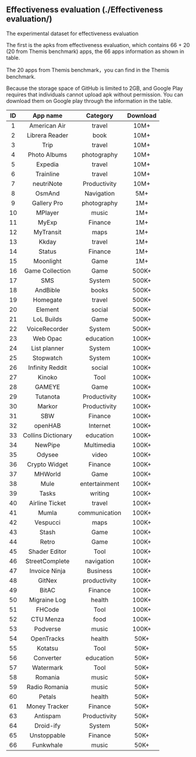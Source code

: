 ## Effectiveness evaluation (./Effectiveness evaluation/)
The experimental dataset for effectiveness evaluation 

The first is the apks from effectiveness evaluation, which contains 66 + 20 (20 from Themis benchmark) apps, the 66 apps information as shown in table.

The 20 apps from Themis benchmark，you can find in the Themis benchmark.

Because the storage space of GitHub is limited to 2GB, and Google Play requires that individuals cannot upload apk without permission. You can download them on Google play through the information in the table.


**ID** | **App name**  | **Category** | **Download** |
 :-: | :-: | :-: | :-: 
1 | American Air | travel | 10M+
2 | Librera Reader  | book | 10M+
3 | Trip  | travel | 10M+
4 | Photo Albums | photography | 10M+
5 | Expedia  | travel | 10M+
6 | Trainline  | travel | 10M+
7 | neutriNote  | Productivity | 10M+
8 | OsmAnd  | Navigation | 5M+
9 | Gallery Pro  | photography | 1M+
10 | MPlayer  | music | 1M+
11 | MyExp  | Finance | 1M+
12 | MyTransit  | maps | 1M+
13 | Kkday  | travel | 1M+
14 | Status  | Finance | 1M+
15 | Moonlight  | Game | 1M+
16 | Game Collection  | Game | 500K+
17 | SMS  | System | 500K+
18 | AndBible | books | 500K+
19 | Homegate  | travel | 500K+
20 | Element  | social | 500K+
21 | LoL Builds | Game | 500K+
22 | VoiceRecorder | System| 500K+
23 | Web Opac | education | 100K+
24 | List planner  | System | 100K+
25 | Stopwatch  | System | 100K+
26 | Infinity Reddit | social | 100K+
27 | Kinoko | Tool | 100K+
28 | GAMEYE  | Game | 100K+
29 | Tutanota | Productivity | 100K+
30 | Markor  | Productivity | 100K+
31 | SBW  | Finance | 100K+
32 | openHAB  | Internet | 100K+
33 | Collins Dictionary  | education | 100K+
34 | NewPipe | Multimedia | 100K+
35 | Odysee  | video | 100K+
36 | Crypto Widget | Finance | 100K+
37 | MHWorld  | Game | 100K+
38 | Mule  | entertainment | 100K+
39 | Tasks  | writing | 100K+
40 | Airline Ticket | travel | 100K+
41 | Mumla | communication | 100K+
42 | Vespucci  | maps | 100K+
43 | Stash  | Game | 100K+
44 | Retro  | Game | 100K+
45 | Shader Editor | Tool | 100K+
46 | StreetComplete | navigation | 100K+
47 | Invoice Ninja | Business | 100K+
48 | GitNex  | productivity | 100K+
49 | BitAC  | Finance | 100K+
50 | Migraine Log  | health | 100K+
51 | FHCode  | Tool | 100K+
52 | CTU Menza | food | 100K+
53 | Podverse  | music | 100K+
54 | OpenTracks | health | 50K+
55 | Kotatsu  | Tool | 50K+
56 | Converter  | education | 50K+
57 | Watermark  | Tool | 50K+
58 | Romania  | music  | 50K+
59 | Radio Romania  | music | 50K+
60 | Petals | health  | 50K+
61 | Money Tracker  | Finance | 50K+
63 | Antispam | Productivity | 50K+
64 | Droid-ify | System | 50K+
65 | Unstoppable   | Finance | 50K+
66 | Funkwhale | music | 50K+

